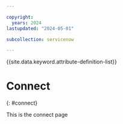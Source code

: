 ```yaml
---

copyright:
  years: 2024
lastupdated: "2024-05-01"

subcollection: servicenow

---
```


{{site.data.keyword.attribute-definition-list}}

# Connect
{: #connect}

This is the connect page



